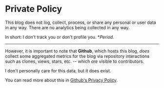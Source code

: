 # Private Policy

This blog does not log, collect, process, or share any personal or user data
in any way. There are no analytics being collected in any way.

In short: I don't track you or don't profile you. **Period.*

-----

However, it is important to note that **Github**, which hosts this blog,
*does* collect some aggregated metrics for the blog via repository interactions
such as clones, views, stars, etc. -- which *are* visible to contributors.

I don't personally care for this data, but it does exist.

You can read more about this in [Github's Privacy Policy].

[Github's Privacy Policy]: https://docs.github.com/en/site-policy/privacy-policies/github-privacy-statement
